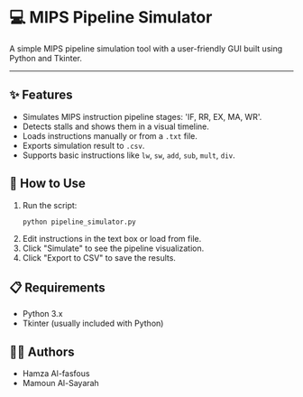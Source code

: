 # 💻 MIPS Pipeline Simulator

A simple MIPS pipeline simulation tool with a user-friendly GUI built using Python and Tkinter.

---

## ✨ Features

- Simulates MIPS instruction pipeline stages: 'IF, RR, EX, MA, WR'.
- Detects stalls and shows them in a visual timeline.
- Loads instructions manually or from a `.txt` file.
- Exports simulation result to `.csv`.
- Supports basic instructions like `lw`, `sw`, `add`, `sub`, `mult`, `div`.

## 🚀 How to Use

1.  Run the script:
    ```bash
    python pipeline_simulator.py
    ```
2.  Edit instructions in the text box or load from file.
3.  Click "Simulate" to see the pipeline visualization.
4.  Click "Export to CSV" to save the results.


## 📋 Requirements

- Python 3.x 
- Tkinter (usually included with Python)

## 👨‍💻 Authors

- Hamza Al-fasfous
- Mamoun Al-Sayarah
